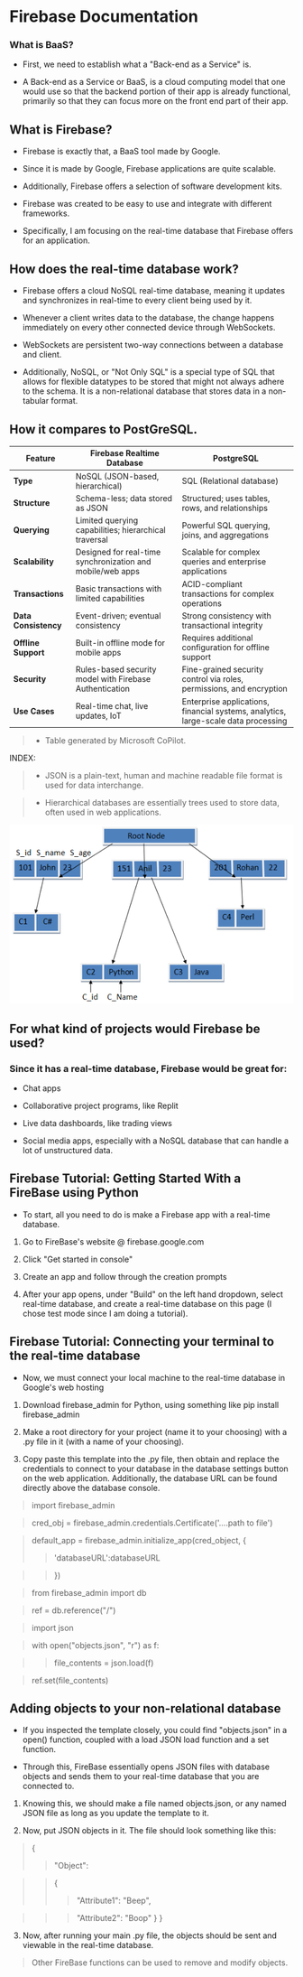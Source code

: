 # Firebase Documentation

### What is BaaS?

- First, we need to establish what a "Back-end as a Service" is.

- A Back-end as a Service or BaaS, is a cloud computing model that one would use so that the backend portion of their app is already functional, primarily so that they can focus more on the front end part of their app.

## What is Firebase?

- Firebase is exactly that, a BaaS tool made by Google.

- Since it is made by Google, Firebase applications are quite scalable.

- Additionally, Firebase offers a selection of software development kits.

- Firebase was created to be easy to use and integrate with different frameworks.

- Specifically, I am focusing on the real-time database that Firebase offers for an application.

## How does the real-time database work?

- Firebase offers a cloud NoSQL real-time database, meaning it updates and synchronizes in real-time to every client being used by it.

- Whenever a client writes data to the database, the change happens immediately on every other connected device through WebSockets.

- WebSockets are persistent two-way connections between a database and client.

- Additionally, NoSQL, or "Not Only SQL" is a special type of SQL that allows for flexible datatypes to be stored that might not always adhere to the schema. It is a non-relational database that stores data in a non-tabular format.

## How it compares to PostGreSQL.

| Feature | Firebase Realtime Database | PostgreSQL |
|---------|----------------------------|------------|
| **Type** | NoSQL (JSON-based, hierarchical) | SQL (Relational database) |
| **Structure** | Schema-less; data stored as JSON | Structured; uses tables, rows, and relationships |
| **Querying** | Limited querying capabilities; hierarchical traversal | Powerful SQL querying, joins, and aggregations |
| **Scalability** | Designed for real-time synchronization and mobile/web apps | Scalable for complex queries and enterprise applications |
| **Transactions** | Basic transactions with limited capabilities | ACID-compliant transactions for complex operations |
| **Data Consistency** | Event-driven; eventual consistency | Strong consistency with transactional integrity |
| **Offline Support** | Built-in offline mode for mobile apps | Requires additional configuration for offline support |
| **Security** | Rules-based security model with Firebase Authentication | Fine-grained security control via roles, permissions, and encryption |
| **Use Cases** | Real-time chat, live updates, IoT | Enterprise applications, financial systems, analytics, large-scale data processing |

> - Table generated by Microsoft CoPilot.

INDEX:

> - JSON is a plain-text, human and machine readable file format is used for data interchange.

> - Hierarchical databases are essentially trees used to store data, often used in web applications.

![HierarchicalDatabase](./Images/HierarchicalDatabase.png)

## For what kind of projects would Firebase be used?

### Since it has a real-time database, Firebase would be great for:

- Chat apps

- Collaborative project programs, like Replit

- Live data dashboards, like trading views

- Social media apps, especially with a NoSQL database that can handle a lot of unstructured data.

## Firebase Tutorial: Getting Started With a FireBase using Python

- To start, all you need to do is make a Firebase app with a real-time database.

1. Go to FireBase's website @ firebase.google.com

2. Click "Get started in console"

3. Create an app and follow through the creation prompts

4. After your app opens, under "Build" on the left hand dropdown, select real-time database, and create a real-time database on this page (I chose test mode since I am doing a tutorial).

## Firebase Tutorial: Connecting your terminal to the real-time database

- Now, we must connect your local machine to the real-time database in Google's web hosting

1. Download firebase_admin for Python, using something like pip install firebase_admin

2. Make a root directory for your project (name it to your choosing) with a .py file in it (with a name of your choosing).

3. Copy paste this template into the .py file, then obtain and replace the credentials to connect to your database in the database settings button on the web application. Additionally, the database URL can be found directly above the database console.

> import firebase_admin

> 

> cred_obj = firebase_admin.credentials.Certificate('....path to file')

> default_app = firebase_admin.initialize_app(cred_object, {
>> 'databaseURL':databaseURL

>> })

> from firebase_admin import db

> 

> ref = db.reference("/")

> 

> import json

> with open("objects.json", "r") as f:

>> file_contents = json.load(f)

> ref.set(file_contents)


## Adding objects to your non-relational database

- If you inspected the template closely, you could find "objects.json" in a open() function, coupled with a load JSON load function and a set function.

- Through this, FireBase essentially opens JSON files with database objects and sends them to your real-time database that you are connected to. 

1. Knowing this, we should make a file named objects.json, or any named JSON file as long as you update the template to it. 

2. Now, put JSON objects in it. The file should look something like this:

> {
>> "Object":

>> {
>>> "Attribute1": "Beep",

>>> "Attribute2": "Boop"
>> }
> }

3. Now, after running your main .py file, the objects should be sent and viewable in the real-time database. 

> Other FireBase functions can be used to remove and modify objects.